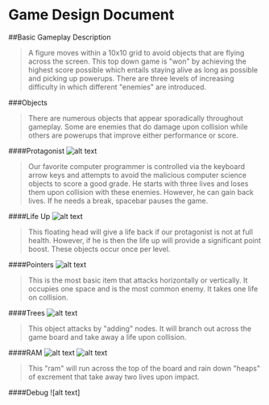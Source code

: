 # Game Design Document

##Basic Gameplay Description
> A figure moves within a 10x10 grid to avoid objects that are flying across the screen. This top down game is "won" by achieving the highest score possible which entails staying alive as long as possible and picking up powerups. There are three levels of increasing difficulty in which different "enemies" are introduced.

###Objects
> There are numerous objects that appear sporadically throughout gameplay. Some are enemies that do damage upon collision while others are powerups that improve either performance or score.

####Protagonist
![alt text](https://github.com/usc-csci102-spring2013/game_rexxu/redekopp.jpg "Mad Computer Scientist")
>  Our favorite computer programmer is controlled via the keyboard arrow keys and attempts to avoid the malicious computer science objects to score a good grade. He starts with three lives and loses them upon collision with these enemies. However, he can gain back lives. If he needs a break, spacebar pauses the game.

####Life Up
![alt text](https://github.com/usc-csci102-spring2013/game_rexxu/redekopp.jpg "Life Up")
>  This floating head will give a life back if our protagonist is not at full health. However, if he is then the life up will provide a significant point boost. These objects occur once per level.

####Pointers
![alt text](http://www.psdgraphics.com/file/mouse-cursor-icon.jpg "Pointer")
>   This is the most basic item that attacks horizontally or vertically. It occupies one space and is the most common enemy. It takes one life on collision.

####Trees
![alt text](http://theory.cs.uvic.ca/inf/tree/redblack.gif "Red Black Tree")
>  This object attacks by "adding" nodes. It will branch out across the game board and take away a life upon collision.

####RAM
![alt text](http://www.animateit.net/data/media/124/ram.gif "RAM")
![alt text](http://www.mattbors.com/images/turd.gif "Heap")
>  This "ram" will run across the top of the board and rain down "heaps" of excrement that take away two lives upon impact.

####Debug
![alt text]
